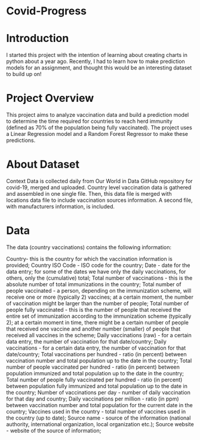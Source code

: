 # Covid-Progress

<H1> Introduction </H1>
I started this project with the intention of learning about creating charts in python about a year ago. Recently, I had to learn how to make prediction models for an assignment, and thought this would be an interesting dataset to build up on! 

<H1> Project Overview </H1>
This project aims to analyze vaccination data and build a prediction model to determine the time required for countries to reach herd immunity (defined as 70% of the population being fully vaccinated). The project uses a Linear Regression model and a Random Forest Regressor to make these predictions.

<H1> About Dataset </H1>
Context
Data is collected daily from Our World in Data GitHub repository for covid-19, merged and uploaded. Country level vaccination data is gathered and assembled in one single file. Then, this data file is merged with locations data file to include vaccination sources information. A second file, with manufacturers information, is included.

<H1> Data </H1>

The data (country vaccinations) contains the following information:

Country- this is the country for which the vaccination information is provided;
Country ISO Code - ISO code for the country;
Date - date for the data entry; for some of the dates we have only the daily vaccinations, for others, only the (cumulative) total;
Total number of vaccinations - this is the absolute number of total immunizations in the country;
Total number of people vaccinated - a person, depending on the immunization scheme, will receive one or more (typically 2) vaccines; at a certain moment, the number of vaccination might be larger than the number of people;
Total number of people fully vaccinated - this is the number of people that received the entire set of immunization according to the immunization scheme (typically 2); at a certain moment in time, there might be a certain number of people that received one vaccine and another number (smaller) of people that received all vaccines in the scheme;
Daily vaccinations (raw) - for a certain data entry, the number of vaccination for that date/country;
Daily vaccinations - for a certain data entry, the number of vaccination for that date/country;
Total vaccinations per hundred - ratio (in percent) between vaccination number and total population up to the date in the country;
Total number of people vaccinated per hundred - ratio (in percent) between population immunized and total population up to the date in the country;
Total number of people fully vaccinated per hundred - ratio (in percent) between population fully immunized and total population up to the date in the country;
Number of vaccinations per day - number of daily vaccination for that day and country;
Daily vaccinations per million - ratio (in ppm) between vaccination number and total population for the current date in the country;
Vaccines used in the country - total number of vaccines used in the country (up to date);
Source name - source of the information (national authority, international organization, local organization etc.);
Source website - website of the source of information;
